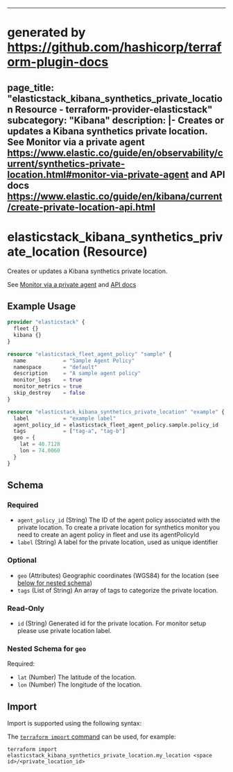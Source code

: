 
---
# generated by https://github.com/hashicorp/terraform-plugin-docs
page_title: "elasticstack_kibana_synthetics_private_location Resource - terraform-provider-elasticstack"
subcategory: "Kibana"
description: |-
  Creates or updates a Kibana synthetics private location.
  See Monitor via a private agent https://www.elastic.co/guide/en/observability/current/synthetics-private-location.html#monitor-via-private-agent
  and API docs https://www.elastic.co/guide/en/kibana/current/create-private-location-api.html
---

# elasticstack_kibana_synthetics_private_location (Resource)

Creates or updates a Kibana synthetics private location.

See [Monitor via a private agent](https://www.elastic.co/guide/en/observability/current/synthetics-private-location.html#monitor-via-private-agent)
and [API docs](https://www.elastic.co/guide/en/kibana/current/create-private-location-api.html)

## Example Usage

```terraform
provider "elasticstack" {
  fleet {}
  kibana {}
}

resource "elasticstack_fleet_agent_policy" "sample" {
  name            = "Sample Agent Policy"
  namespace       = "default"
  description     = "A sample agent policy"
  monitor_logs    = true
  monitor_metrics = true
  skip_destroy    = false
}

resource "elasticstack_kibana_synthetics_private_location" "example" {
  label           = "example label"
  agent_policy_id = elasticstack_fleet_agent_policy.sample.policy_id
  tags            = ["tag-a", "tag-b"]
  geo = {
    lat = 40.7128
    lon = 74.0060
  }
}
```

<!-- schema generated by tfplugindocs -->
## Schema

### Required

- `agent_policy_id` (String) The ID of the agent policy associated with the private location. To create a private location for synthetics monitor you need to create an agent policy in fleet and use its agentPolicyId
- `label` (String) A label for the private location, used as unique identifier

### Optional

- `geo` (Attributes) Geographic coordinates (WGS84) for the location (see [below for nested schema](#nestedatt--geo))
- `tags` (List of String) An array of tags to categorize the private location.

### Read-Only

- `id` (String) Generated id for the private location. For monitor setup please use private location label.

<a id="nestedatt--geo"></a>
### Nested Schema for `geo`

Required:

- `lat` (Number) The latitude of the location.
- `lon` (Number) The longitude of the location.

## Import

Import is supported using the following syntax:

The [`terraform import` command](https://developer.hashicorp.com/terraform/cli/commands/import) can be used, for example:

```shell
terraform import elasticstack_kibana_synthetics_private_location.my_location <space id>/<private_location_id>
```
